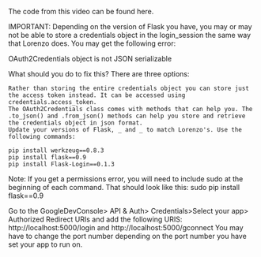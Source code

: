 

The code from this video can be found here.

IMPORTANT: Depending on the version of Flask you have, you may or may not be able to store a credentials object in the login_session the same way that Lorenzo does. You may get the following error:

OAuth2Credentials object is not JSON serializable

What should you do to fix this? There are three options:

    Rather than storing the entire credentials object you can store just the access token instead. It can be accessed using credentials.access_token.
    The OAuth2Credentials class comes with methods that can help you. The .to_json() and .from_json() methods can help you store and retrieve the credentials object in json format.
    Update your versions of Flask, _ and _ to match Lorenzo's. Use the following commands:

```
pip install werkzeug==0.8.3
pip install flask==0.9
pip install Flask-Login==0.1.3
```

Note: If you get a permissions error, you will need to include sudo at the beginning of each command. That should look like this: sudo pip install flask==0.9

Go to the GoogleDevConsole> API & Auth> Credentials>Select your app> Authorized Redirect URIs and add the following URIS: http://localhost:5000/login and http://localhost:5000/gconnect You may have to change the port number depending on the port number you have set your app to run on.


